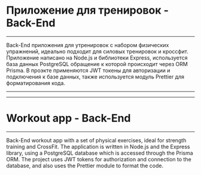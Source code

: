 # Приложение для тренировок - Back-End

---

Back-End приложения для утренировок с набором физических упражнений, идеально подходит для силовых тренировок и кроссфит.
Приложение написано на Node.js и библиотеки Express, используется база данных PostgreSQL обращение к которой происходит через ORM Prisma.
В проэкте применяются JWT токены для авторизации и подключения к базе данных, также используется модуль Prettier для форматирования кода.

---

---

# Workout app - Back-End

---

Back-End workout app with a set of physical exercises, ideal for strength training and CrossFit.
The application is written in Node.js and the Express library, using a PostgreSQL database which is accessed through the Prisma ORM.
The project uses JWT tokens for authorization and connection to the database, and also uses the Prettier module to format the code.
